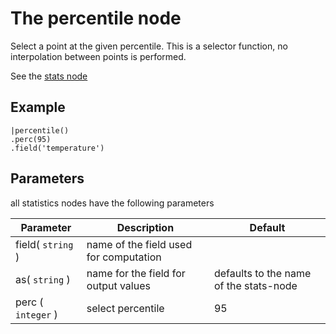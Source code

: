 The percentile node
=====================

Select a point at the given percentile. This is a selector function, no interpolation between points is performed.

See the [stats node](/nodes/stats)

Example
-------
    
    |percentile()
    .perc(95)
    .field('temperature') 


Parameters
----------
all statistics nodes have the following parameters

Parameter     | Description | Default 
--------------|-------------|--------- 
field( `string` )|name of the field used for computation|
as( `string` )| name for the field for output values| defaults to the name of the stats-node
perc ( `integer` )| select percentile | 95
